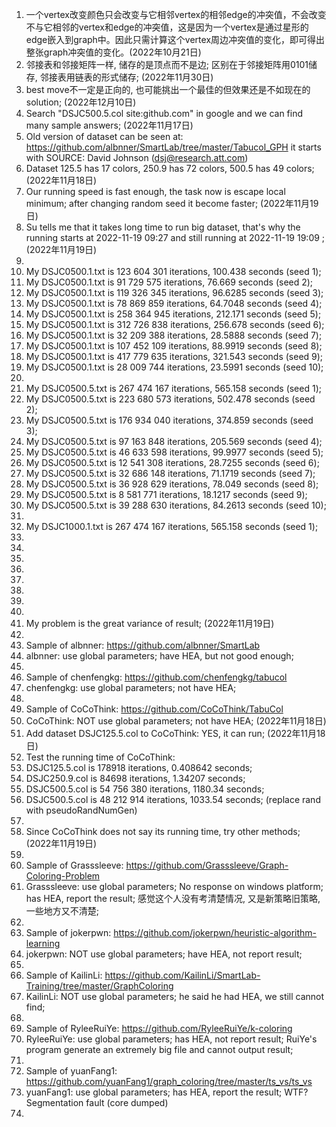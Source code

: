 1. 一个vertex改变颜色只会改变与它相邻vertex的相邻edge的冲突值，不会改变不与它相邻的vertex和edge的冲突值，这是因为一个vertex是通过星形的edge嵌入到graph中。因此只需计算这个vertex周边冲突值的变化，即可得出整张graph冲突值的变化。(2022年10月21日)
2. 邻接表和邻接矩阵一样, 储存的是顶点而不是边; 区别在于邻接矩阵用0101储存, 邻接表用链表的形式储存; (2022年11月30日)
3. best move不一定是正向的, 也可能挑出一个最佳的但效果还是不如现在的solution; (2022年12月10日)
4. Search "DSJC500.5.col site:github.com" in google and we can find many sample answers; (2022年11月17日)
5. Old version of dataset can be seen at: https://github.com/albnner/SmartLab/tree/master/Tabucol_GPH it starts with SOURCE: David Johnson (dsj@research.att.com) 
6. Dataset 125.5 has 17 colors, 250.9 has 72 colors, 500.5 has 49 colors; (2022年11月18日)
7. Our running speed is fast enough, the task now is escape local minimum; after changing random seed it become faster; (2022年11月19日)
8. Su tells me that it takes long time to run big dataset, that's why the running starts at 2022-11-19 09:27 and still running at 2022-11-19 19:09 ; (2022年11月19日) 
9. 
10. My DSJC0500.1.txt is 123 604 301 iterations, 100.438 seconds (seed 1);
11. My DSJC0500.1.txt is 91 729 575 iterations, 76.669 seconds (seed 2);
12. My DSJC0500.1.txt is 119 326 345 iterations, 96.6285 seconds (seed 3); 
13. My DSJC0500.1.txt is 78 869 859 iterations, 64.7048 seconds (seed 4); 
14. My DSJC0500.1.txt is 258 364 945 iterations, 212.171 seconds (seed 5); 
15. My DSJC0500.1.txt is 312 726 838 iterations, 256.678 seconds (seed 6); 
16. My DSJC0500.1.txt is 32 209 388 iterations, 28.5888 seconds (seed 7); 
17. My DSJC0500.1.txt is 107 452 109 iterations, 88.9919 seconds (seed 8); 
18. My DSJC0500.1.txt is 417 779 635 iterations, 321.543 seconds (seed 9); 
19. My DSJC0500.1.txt is 28 009 744 iterations, 23.5991 seconds (seed 10); 
20. 
21. My DSJC0500.5.txt is 267 474 167 iterations, 565.158 seconds (seed 1); 
22. My DSJC0500.5.txt is 223 680 573 iterations, 502.478 seconds (seed 2); 
23. My DSJC0500.5.txt is 176 934 040 iterations, 374.859 seconds (seed 3); 
24. My DSJC0500.5.txt is 97 163 848 iterations, 205.569 seconds (seed 4); 
25. My DSJC0500.5.txt is 46 633 598 iterations, 99.9977 seconds (seed 5); 
26. My DSJC0500.5.txt is 12 541 308 iterations, 28.7255 seconds (seed 6); 
27. My DSJC0500.5.txt is 32 686 148 iterations, 71.1719 seconds (seed 7); 
28. My DSJC0500.5.txt is 36 928 629 iterations, 78.049 seconds (seed 8); 
29. My DSJC0500.5.txt is 8 581 771 iterations, 18.1217 seconds (seed 9); 
30. My DSJC0500.5.txt is 39 288 630 iterations, 84.2613 seconds (seed 10); 
31. 
32. My DSJC1000.1.txt is 267 474 167 iterations, 565.158 seconds (seed 1);
33. 
34. 
35. 
36. 
37. 
38. 
39. 
40. 
41. My problem is the great variance of result; (2022年11月19日)
42. 
43. Sample of albnner: https://github.com/albnner/SmartLab 
44. albnner: use global parameters; have HEA, but not good enough; 
45. 
46. Sample of chenfengkg: https://github.com/chenfengkg/tabucol 
47. chenfengkg: use global parameters; not have HEA; 
48. 
49. Sample of CoCoThink: https://github.com/CoCoThink/TabuCol 
50. CoCoThink: NOT use global parameters; not have HEA; (2022年11月18日)
51. Add dataset DSJC125.5.col to CoCoThink: YES, it can run; (2022年11月18日)
52. Test the running time of CoCoThink: 
53. DSJC125.5.col is 178918 iterations, 0.408642 seconds; 
54. DSJC250.9.col is 84698 iterations, 1.34207 seconds; 
55. DSJC500.5.col is 54 756 380 iterations, 1180.34 seconds; 
56. DSJC500.5.col is 48 212 914 iterations, 1033.54 seconds; (replace rand with pseudoRandNumGen) 
57. 
58. Since CoCoThink does not say its running time, try other methods; (2022年11月19日)
59. 
60. Sample of Grasssleeve: https://github.com/Grasssleeve/Graph-Coloring-Problem 
61. Grasssleeve: use global parameters; No response on windows platform; has HEA, report the result; 感觉这个人没有考清楚情况, 又是新策略旧策略, 一些地方又不清楚; 
62. 
63. Sample of jokerpwn: https://github.com/jokerpwn/heuristic-algorithm-learning 
64. jokerpwn: NOT use global parameters; have HEA, not report result; 
65. 
66. Sample of KailinLi: https://github.com/KailinLi/SmartLab-Training/tree/master/GraphColoring 
67. KailinLi: NOT use global parameters; he said he had HEA, we still cannot find; 
68. 
69. Sample of RyleeRuiYe: https://github.com/RyleeRuiYe/k-coloring 
70. RyleeRuiYe: use global parameters; has HEA, not report result; RuiYe's program generate an extremely big file and cannot output result; 
71. 
72. Sample of yuanFang1: https://github.com/yuanFang1/graph_coloring/tree/master/ts_vs/ts_vs 
73. yuanFang1: use global parameters; has HEA, report the result; WTF? Segmentation fault (core dumped) 
74. 
